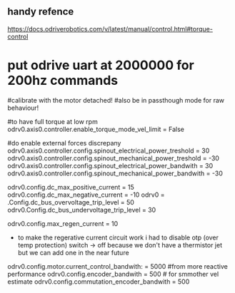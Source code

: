 ## handy refence 
https://docs.odriverobotics.com/v/latest/manual/control.html#torque-control

# put odrive uart at 2000000 for 200hz commands

#calibrate with the motor detached!
#also be in passthough mode for raw behaviour!

#to have full torque at low rpm 
odrv0.axis0.controller.enable_torque_mode_vel_limit = False


#do enable external forces discrepany 
odrv0.axis0.controller.config.spinout_electrical_power_treshold = 30
odrv0.axis0.controller.config.spinout_mechanical_power_treshold = -30
odrv0.axis0.controller.config.spinout_electrical_power_bandwith = 30
odrv0.axis0.controller.config.spinout_mechanical_power_bandwith = -30

odrv0.config.dc_max_positive_current = 15
odrv0.config.dc_max_negative_current = -10
odrv0 = .Config.dc_bus_overvoltage_trip_level = 50
odrv0.Config.dc_bus_undervoltage_trip_level = 30

odrv0.config.max_regen_current = 10

- to make the regerative current circuit work i had to disable otp (over temp protection) switch -> off because we don't have a thermistor jet but we can add one in the near future


odrv0.config.motor.current_control_bandwith: = 5000 #from more reactive performance
odrv0.config.encoder_bandwith = 500 # for smmother vel estimate
odrv0.config.commutation_encoder_bandwith = 500 



